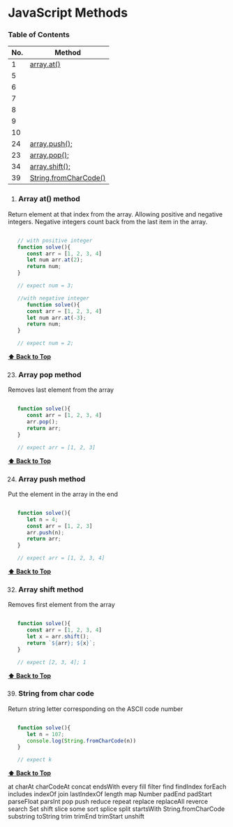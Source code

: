 # JavaScript Methods

### Table of Contents

| No. | Method |
|---- | ---------
|  1  | [array.at()](#array-at-method)
|  5  |           
|  6  |           
|  7  |           
|  8  |           
|  9  |           
|  10 |           
|  24 | [array.push();](#array-push-method)
|  23 | [array.pop();](#array-pop-method)        
|  34 | [array.shift();](#array-shift-method)
|  39  | [String.fromCharCode()](#String-from-char-code) 

1. ### Array at() method

Return element at that index from the array. Allowing positive and negative integers.
Negative integers count back from the last item in the array.

```javascript

   // with positive integer
   function solve(){
      const arr = [1, 2, 3, 4]
      let num arr.at(2);
      return num;
   }

   // expect num = 3;

   //with negative integer
      function solve(){
      const arr = [1, 2, 3, 4]
      let num arr.at(-3);
      return num;
   }

   // expect num = 2;
```
**[⬆ Back to Top](#table-of-contents)**

23. ### Array pop method

Removes last element from the array

```javascript

   function solve(){
      const arr = [1, 2, 3, 4]
      arr.pop();
      return arr;
   }

   // expect arr = [1, 2, 3]
```
**[⬆ Back to Top](#table-of-contents)**

24. ### Array push method

Put the element in the array in the end

```javascript

   function solve(){
      let n = 4;
      const arr = [1, 2, 3]
      arr.push(n);
      return arr;
   }

   // expect arr = [1, 2, 3, 4]
```
**[⬆ Back to Top](#table-of-contents)**


32. ### Array shift method

Removes first element from the array

```javascript

   function solve(){
      const arr = [1, 2, 3, 4]
      let x = arr.shift();
      return `${arr}; ${x}`;
   }

   // expect [2, 3, 4]; 1
```
**[⬆ Back to Top](#table-of-contents)**

39. ### String from char code

Return string letter corresponding on the ASCII code number

```javascript

   function solve(){
      let n = 107;
      console.log(String.fromCharCode(n))
   }

   // expect k
```
**[⬆ Back to Top](#table-of-contents)**



at
charAt
charCodeAt
concat
endsWith
every
fill
filter
find
findIndex
forEach
includes
indexOf
join
lastIndexOf
length
map
Number
padEnd
padStart
parseFloat
parsInt
pop
push
reduce
repeat
replace
replaceAll
reverce
search
Set
shift
slice
some
sort
splice
split
startsWith
String.fromCharCode
substring
toString
trim
trimEnd
trimStart
unshift